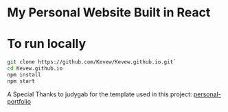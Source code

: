 # My Personal Website Built in React

# To run locally

```bash
git clone https://github.com/Kevew/Kevew.github.io.git`
cd Kevew.github.io
npm install
npm start
```

A Special Thanks to judygab for the template used in this project:
[personal-portfolio](https://github.com/judygab/web-dev-projects/tree/main/personal-portfolio)